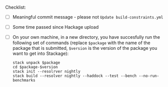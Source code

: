 Checklist:
- [ ] Meaningful commit message - please not `Update build-constraints.yml`
- [ ] Some time passed since Hackage upload
- [ ] On your own machine, in a new directory, you have succesfully run the following set of commands (replace `$package` with the name of the package that is submitted, `$version` is the version of the package you want to get into Stackage):

      stack unpack $package
      cd $package-$version
      stack init --resolrver nightly
      stack build --resolver nightly --haddock --test --bench --no-run-benchmarks
